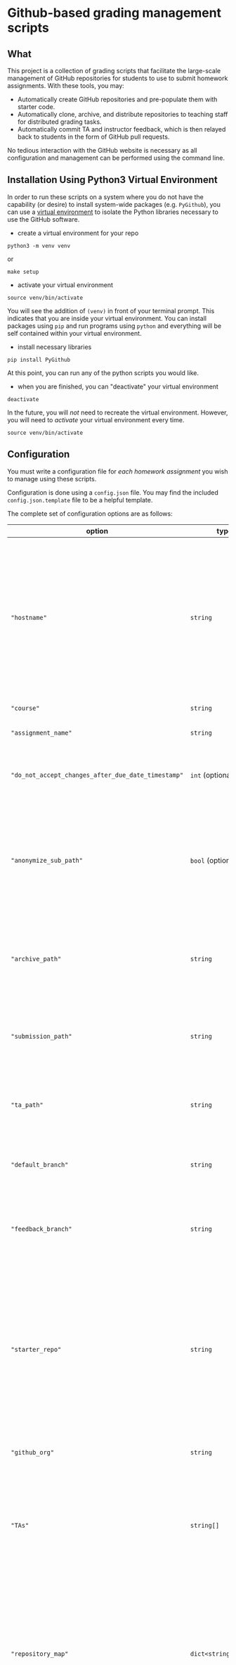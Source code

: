 # Github-based grading management scripts

## What

This project is a collection of grading scripts that facilitate the large-scale management of GitHub repositories for students to use to submit homework assignments.  With these tools, you may:

* Automatically create GitHub repositories and pre-populate them with starter code.
* Automatically clone, archive, and distribute repositories to teaching staff for distributed grading tasks.
* Automatically commit TA and instructor feedback, which is then relayed back to students in the form of GitHub pull requests.

No tedious interaction with the GitHub website is necessary as all configuration and management can be performed using the command line.

## Installation Using Python3 Virtual Environment

In order to run these scripts on a system where you do not have the capability (or desire) to install system-wide packages (e.g. `PyGithub`), you can use a [virtual environment](https://docs.python.org/3/tutorial/venv.html)
to isolate the Python libraries necessary to use the GitHub software.

  * create a virtual environment for your repo
  ```
  python3 -m venv venv
  ```
  or
  ```
  make setup
  ```
  * activate your virtual environment
  ```
  source venv/bin/activate
  ```
  You will see the addition of `(venv)` in front of your terminal prompt. This
  indicates that you are inside your virtual environment. You can install packages using `pip` and run programs using `python` and everything will be self contained within your virtual environment.

  * install necessary libraries
  ```
  pip install PyGithub
  ```

At this point, you can run any of the python scripts you would like.

  * when you are finished, you can "deactivate" your virtual environment
  ```
  deactivate
  ```
In the future, you will _not_ need to recreate the virtual environment. However,
you will need to _activate_ your virtual environment every time.
  ```
  source venv/bin/activate
  ```

## Configuration

You must write a configuration file for _each homework assignment_ you wish to manage using these scripts.

Configuration is done using a `config.json` file.  You may find the included `config.json.template` file to be a helpful template.

The complete set of configuration options are as follows:

|option|type|example|description|
|------|----|-------|-----------|
|`"hostname"`|`string`|`"github-williams"`|The name of your SSH `config` host to use for script interaction.  This allows you to use a different GitHub identity for managing course scripts because, presently, PyGithub does not support two-factor authentication.|
|`"course"`|`string`|`"cs334"`|The name of the course.|
|`"assignment_name"`|`string`|`"hw1"`|The name of the assignment.|
|`"do_not_accept_changes_after_due_date_timestamp"`|`int` (optional)|`1520467199`|A UNIX timestamp representing the due date in the local timezone.|
|`"anonymize_sub_path"`|`bool` (optional)|`false`|Controls whether the contents of the `submissions` folder, which is viewable only by faculty (not TAs), is anonymized.  If omitted, the default value is `true`.|
|`"archive_path"`|`string`|`"/path/to/archive"`|Path to folder intended as deanonymized repository of student submissions for Academic Honor Code cases.|
|`"submission_path"`|`string`|`"/path/to/submissions"`|Path to faculty-only staging area for squashing and modifying TA feedback before issuing pull requests.|
|`"ta_path"`|`string`|`"/path/to/TAs"`|Path to TA staging area where anonymized student submissions are copied.|
|`"default_branch"`|`string`|`"main"`| Branch that student commits to. Defaults to `main` if not specified.|
|`"feedback_branch"`|`string`|`"assignment-feedback"`|Branch to commit TA/instructor feedback on. Pull requests are issued from this branch.|
|`"starter_repo"`|`string`|`"/home/example/starter-repo"`|Path to starter repo.  Starter code is distributed by setting each student repository as a "remote" for the starter repository and then `push`ing.  Student repositories _must_ be empty (i.e., no `master` branch) otherwise `push` will fail.|
|`"github_org"`|`string`|`"williams-cs"`|Name of the GitHub organization to use.|
|`"TAs"`|`string[]`|`[ "ta1", "ta2", "ta3" ]`|TA names to use as folder names.  These need not be tied to actual account names.  Names are appended to the `ta_path` and files are copied to the resulting path.|
|`"repository_map"`|`dict<string,string>`|`{"dbarowy": "cs999_hw1_dbarowy", "wjannen": "cs999_hw1_wjannen"}`|Dictionary mapping student GitHub usernames to repositories in the `github_org` organization. Should not be created manually; instead paste in output after running `populate-github` command.|

## Online Help

Note that, when run with no arguments, all scripts print a help message:

```
$ populate-github.py 
Usage: populate-github.py [flags] <github username> <github password> <course name> <assignment name> <student name file>
        where flags are:
        -d      dry run; do not create repositories but print out student and repo names.
```

## Use

Use scripts as a part of the following workflow:

### Step 1. Generate Team Names

1. Create a file with student teams, one team's github username(s) per line. For individual assignments, this would mean one username per line. For partner assignments, this would mean a `.csv` file where each line is a comma separated list of student github usernames.

### Step 2. Generate Config File

1. Run `generate-config.py <student name file> <base config template>` to create a student config file. You should copy `config.json.template` and edit the necessary fields. The python script will fill in the repository information using the information from the student file name (the first argument, created in step 1 above)

### Step 3. Populate Repositories

1. (optional) If starter code is to be distributed, create a git starter code repository.
1. Create a file containing a list of student/group names.  Each line in the file should contain a comma-separated list of students, like `student1,student2,student3` which will create a single repository for all students listed.  Groups need not be the same size.  If groups are not needed, simply list a single student per line. _Each student name should be the name of that student's GitHub account._ 
1. Run the `populate_github.py` command to create repositories for students.  This command will print out a JSON dictionary that you must use for your `repository_map` in your JSON config file. After creation, students will receive an email invitation to contribute to the repository.
1. Create a config file using the `repository_map` from the previous step.  You should probably use the template `config.json.template` distributed with this project.
1. If you are distributing starter code, run `push-starter.py`, supplying your JSON config on the command line.  Your config file should specify the location of the starter code repository. This program actually modifies the `.git/config` entry in that file with additional "remotes". It then pushes the starter files to those remotes using `git push`

Students will now have repositories (optionally pre-populated with starter code) to use for their assignments.

### Step 4. Fetch Student Work

This step locally clones student work to the `archive_path`, `submission_path`, and `ta_path` configured in the JSON config file.  Ideally, those paths are located in a shared directory (e.g., an NFS export) so that TAs and other teaching staff can access the files.  We strongly suggest that you set filesystem permissions so that the `archive_path` and `submission_path` are readable/writable only by faculty.  The `ta_path` should readable/writable by TAs.  None of the paths should be readable/writeable by students in the course.  **NOTE: Allowing students to read/write to any these directories jeopardizes the integrity of the grading process!**

1. At the due date, run `get-submissions.py` to download student work.  This step may be automated using `cron` if desired.  Note that if a `do_not_accept_changes_after_due_date_timestamp` is set, the last commit before the due date is fetched, otherwise the latest commit is fetched.  Work will be placed in three directories:
    1. `archive_path`: This is a read-only collection of student submissions, archived for honor-code cases. Git information is preserved.
    1. `submission_path`: This is a read-write collection student submissions.  Pull requests will be generated from here.  Git information is preserved.
    1. `ta_path`: This folder, which is organized into TA-specific subfolders, holds student submissions scrubbed of identifying information and git histories.
  
  After running this command, you should notify your TAs that submissions are available for them to review.  TAs then edit files in their folders, adding feedback as necessary.  We typically instruct TAs to create a `grade.txt` file for grading feedback and comments, but TAs may also modify files as needed (e.g., to insert comments inline).  Many TAs find it helpful if you generate a `grade.txt` template for them to use, which also ensures some uniformity in grading.
  
  `get-submissions.py` prints out a TA-repository name map that you may wish to store for use in the next step, as the assignment of TAs to repositories is (pseudo)random (and deterministic, using a hash of the `assingment_name` as a random seed).

### Step 5. Collect TA Feedback

1. When TAs are done grading (or on a given date), run `commit-feedback.py` to copy feedback from the `ta_path` to the `submission_path`.  TA feedback will be committed to the `feedback_branch` specified in the config file.

Course instructors should review TA feedback for each repository in the `submission_path` folder, committing additional feedback as necessary and squashing merges to hide TA mistakes (if necessary). When done, use the command `git commit --amend` to overwrite the commit created by `commit-feedback.py` with your authoritative commit. This hides the TA's identity and makes you the sole author of the feedback commit.

Note that if the `anonymize_sub_path` is either omitted or set to true, repository names in this folder will be anonymized using SHA1 hashes.  However, `git` histories and other identity-preseving files (like `README.md` and `collaborators.txt`) will be preserved.  In order to preserve anonymity during grading, instructors should avoid reading these files until after grading is complete.

### Step 6: Issue Pull Request to Student

1. When instructor-reviewed feedback is ready, run `issue-pull-requests.py` to push the `TA-feedback` branch upstream and create a pull request.  Note that, unlike the other commands, this command needs to be issued once for every repository.

Note that, if `anonymize_sub_path` is `true`, which it is by default, you must use the SHA-1 hash name of the repository as the repository name.  Otherwise, you should use the real repository name.  Either way, the easiest way to remember which to use is to simply copy the name of the folder present in the `submission_path` directory.  You may either use an absolute path (e.g., `/home/courses/csXXX/submissions/513a1830031f4a76389d6d47a9a4ec7f9e146438`) or just the basename (e.g., `513a1830031f4a76389d6d47a9a4ec7f9e146438`) for the repository.

Students should be instructed to acknowledge the receipt of their feedback by accepting the pull request.  They may also engage the instructor for additional feedback by using the comment feature that comes with GitHub's pull request tool.
